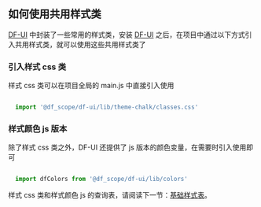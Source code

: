 ## 如何使用共用样式类
[DF-UI](#/component) 中封装了一些常用的样式类，安装 [DF-UI](#/component) 之后，在项目中通过以下方式引入共用样式类，就可以使用这些共用样式类了

### 引入样式 css 类
样式 css 类可以在项目全局的 main.js 中直接引入使用
```javascript

  import '@df_scope/df-ui/lib/theme-chalk/classes.css'

```

### 样式颜色 js 版本
除了样式 css 类之外，DF-UI 还提供了 js 版本的颜色变量，在需要时引入使用即可
```javascript

  import dfColors from '@df_scope/df-ui/lib/colors'

```

样式 css 类和样式颜色 js 的查询表，请阅读下一节：[基础样式表](/#/css/classes)。
